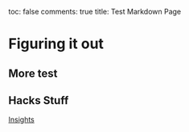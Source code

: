 toc: false
comments: true
title: Test Markdown Page

# Figuring it out

## More test

## Hacks Stuff
[Insights](https://github.com/Wyndlow/page/pulse)
